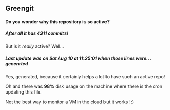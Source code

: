 ## Greengit

#### Do you wonder why this repository is so active?

##### After all it has 4311 commits!

But is it *really* active? Well...

##### Last update was on Sat Aug 10 at 11:25:01 when those lines were... generated

Yes, generated, because it certainly helps a lot to have such an active repo!

Oh and there was **98%** disk usage on the machine
where there is the cron updating this file.

Not the best way to monitor a VM in the cloud but it works! :)
